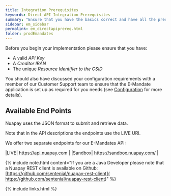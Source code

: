 ```yaml
---
title: Integration Prerequisites
keywords: Direct API Integration Prerequisites
summary: "Ensure that you have the basics correct and have all the prerequisites"
sidebar: em_sidebar
permalink: em_directapiprereq.html
folder: prodEmandates
---
```


Before you begin your implementation please ensure that you have:

* A valid *API Key*
* A *Creditor IBAN*
* The unique *Resource Identifier to the CSID*


You should also have discussed your configuration requirements with a member of our Customer Support team to ensure that the E-Mandate application is set up as required for you needs (see <a href ="em_configuration.html">Configuration</a>  for more details).


## Available End Points

Nuapay uses the JSON format to submit and retrieve data.

Note that in the API descriptions the endpoints use the LIVE URI.

We offer two separate endpoints for our E-Mandates API:

|LIVE| https://api.nuapay.com |
|Sandbox| https://sandbox.nuapay.com/ |


{% include note.html content="If you are a Java Developer please note that a Nuapay REST client is available on Github: [https://github.com/sentenial/nuapay-rest-client]( https://github.com/sentenial/nuapay-rest-client)" %}



{% include links.html %}
